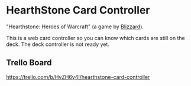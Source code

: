 # HearthStone Card Controller

"Hearthstone: Heroes of Warcraft" (a game by [Blizzard](blizzard.com)).

This is a web card controller so you can know which cards are still on the deck.
The deck controller is not ready yet.

## Trello Board

https://trello.com/b/HvZH6y4I/hearthstone-card-controller

